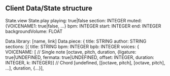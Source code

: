## Client Data/State structure

State.view
State.play
   playing: true|false
   section: INTEGER
   muted:   {VOICENAME1: true|false, ...}
   bpm:     INTEGER
   start:   INTEGER
   end:     INTEGER
   backgroundVolume: FLOAT

Data.library: [name, link]
Data.piece: {
   title:  STRING
   author: STRING
   sections: [{
      title: STRING
      bpm:   INTEGER
      bpb:   INTEGER
      voices: {
         VOICENAME: [
            // Single note
            [octave, pitch, duration, {ligature: true|UNDEFINED, fermata: true|UNDEFINED, offset: INTEGER, duration: INTEGER, k: INTEGER}]
            // Chord
            [undefined, [[octave, pitch], [octave, pitch], ...], duration, {...}],
